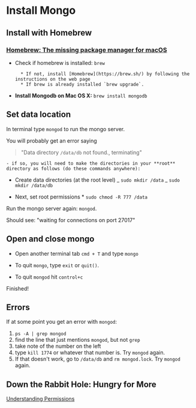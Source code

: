 # Install Mongo

## Install with Homebrew

### [Homebrew: The missing package manager for macOS](https://brew.sh/)

- Check if homebrew is installed: `brew`

      	* If not, install [Homebrew](https://brew.sh/) by following the instructions on the web page
      	* If brew is already installed `brew upgrade`.

- **Install Mongodb on Mac OS X:** `brew install mongodb`

## Set data location

In terminal type `mongod` to run the mongo server.

You will probably get an error saying

> "Data directory `/data/db` not found., terminating"

    - if so, you will need to make the directories in your **root** directory as follows (do these commands anywhere):

- Create data directories (at the root level)
  _ `sudo mkdir /data`
  _ `sudo mkdir /data/db`

- Next, set root permissions \* `sudo chmod -R 777 /data`

Run the mongo server again: `mongod`.

Should see: "waiting for connections on port 27017"

## Open and close mongo

- Open another terminal tab `cmd + T` and type `mongo`

- To quit `mongo`, type `exit` or `quit()`.

- To quit `mongod` hit `control+c`

Finished!

## Errors

If at some point you get an error with `mongod`:

1. `ps -A | grep mongod`
1. find the line that just mentions `mongod`, but not `grep`
1. take note of the number on the left
1. type `kill 1774` or whatever that number is. Try `mongod` again.
1. If that doesn't work, go to `/data/db` and `rm mongod.lock`. Try `mongod` again.

## Down the Rabbit Hole: Hungry for More

[Understanding Permissions](https://www.elated.com/articles/understanding-permissions/)
